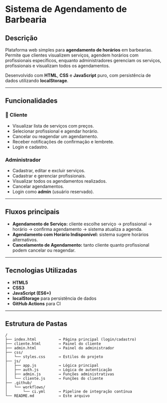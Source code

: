 # Sistema de Agendamento de Barbearia

##  Descrição

Plataforma web simples para **agendamento de horários** em barbearias.  
Permite que clientes visualizem serviços, agendem horários com profissionais específicos, enquanto administradores gerenciam os serviços, profissionais e visualizam todos os agendamentos.

Desenvolvido com **HTML**, **CSS** e **JavaScript** puro, com persistência de dados utilizando **localStorage**.  

---

## Funcionalidades

### 👤 Cliente
- Visualizar lista de serviços com preços.
- Selecionar profissional e agendar horário.
- Cancelar ou reagendar um agendamento.
- Receber notificações de confirmação e lembrete.
- Login e cadastro.

###  Administrador
- Cadastrar, editar e excluir serviços.
- Cadastrar e gerenciar profissionais.
- Visualizar todos os agendamentos realizados.
- Cancelar agendamentos.
- Login como **admin** (usuário reservado).

---

##  Fluxos principais

- **Agendamento de Serviço:** cliente escolhe serviço → profissional → horário → confirma agendamento → sistema atualiza a agenda.
- **Agendamento com Horário Indisponível:** sistema sugere horários alternativos.
- **Cancelamento de Agendamento:** tanto cliente quanto profissional podem cancelar ou reagendar.

---

##  Tecnologias Utilizadas

- **HTML5**  
- **CSS3**  
- **JavaScript (ES6+)**  
- **localStorage** para persistência de dados  
- **GitHub Actions** para CI  

---

##  Estrutura de Pastas

```plaintext
/
├── index.html          → Página principal (login/cadastro)
├── cliente.html        → Painel do cliente
├── admin.html          → Painel do administrador
├── css/
│   └── styles.css      → Estilos do projeto
├── js/
│   ├── app.js          → Lógica principal
│   ├── auth.js         → Lógica de autenticação
│   ├── admin.js        → Funções administrativas
│   └── cliente.js      → Funções do cliente
├── .github/
│   └── workflows/
│       └── ci.yml      → Pipeline de integração contínua
└── README.md           → Este arquivo
